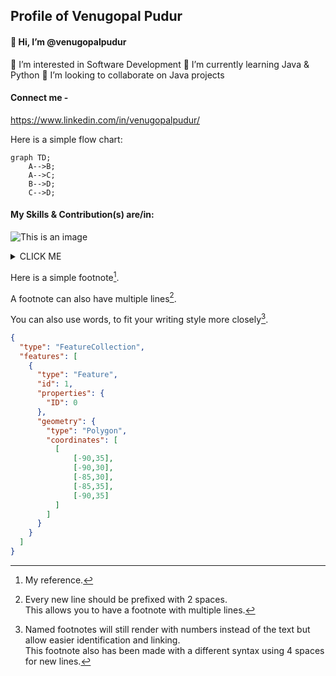## Profile of Venugopal Pudur
#### 👋 Hi, I’m @venugopalpudur 
👀 I’m interested in Software Development
🌱 I’m currently learning Java & Python
💞️ I’m looking to collaborate on Java projects

#### Connect me - 
https://www.linkedin.com/in/venugopalpudur/

<!---
venugopalpudur/venugopalpudur is a ✨ special ✨ repository because its `README.md` (this file) appears on your GitHub profile.
You can click the Preview link to take a look at your changes.
--->

Here is a simple flow chart:

```mermaid
graph TD;
    A-->B;
    A-->C;
    B-->D;
    C-->D;
```


#### My Skills & Contribution(s) are/in:
![This is an image](https://cdn.cdnlogo.com/logos/h/80/html-5.svg)

<details><summary>CLICK ME</summary>
<p>

#### We can hide anything, even code!

```ruby
   puts "Hello World"
```

</p>
</details>


Here is a simple footnote[^1].

A footnote can also have multiple lines[^2].  

You can also use words, to fit your writing style more closely[^note].

[^1]: My reference.
[^2]: Every new line should be prefixed with 2 spaces.  
  This allows you to have a footnote with multiple lines.
[^note]:
    Named footnotes will still render with numbers instead of the text but allow easier identification and linking.  
    This footnote also has been made with a different syntax using 4 spaces for new lines.






```geojson
{
  "type": "FeatureCollection",
  "features": [
    {
      "type": "Feature",
      "id": 1,
      "properties": {
        "ID": 0
      },
      "geometry": {
        "type": "Polygon",
        "coordinates": [
          [
              [-90,35],
              [-90,30],
              [-85,30],
              [-85,35],
              [-90,35]
          ]
        ]
      }
    }
  ]
}
```
